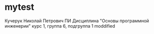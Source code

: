 # mytest
Кучерук
Николай
Петрович
ПИ
Дисциплина "Основы программной инженерии"
курс 1, группа 6, подгруппа 1
moddified

